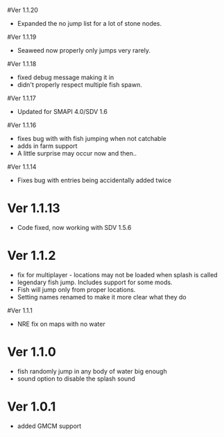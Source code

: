 ﻿#Ver 1.1.20
- Expanded the no jump list for a lot of stone nodes.

#Ver 1.1.19
- Seaweed now properly only jumps very rarely.

#Ver 1.1.18
- fixed debug message making it in
- didn't properly respect multiple fish spawn.

#Ver 1.1.17
- Updated for SMAPI 4.0/SDV 1.6

#Ver 1.1.16
- fixes bug with with fish jumping when not catchable
- adds in farm support
- A little surprise may occur now and then..

#Ver 1.1.14
- Fixes bug with entries being accidentally added twice

# Ver 1.1.13
- Code fixed, now working with SDV 1.5.6

# Ver 1.1.2
- fix for multiplayer - locations may not be loaded when splash is called
- legendary fish jump. Includes support for some mods.
- Fish will jump only from proper locations.
- Setting names renamed to make it more clear what they do

#Ver 1.1.1
- NRE fix on maps with no water

# Ver 1.1.0
 - fish randomly jump in any body of water big enough
 - sound option to disable the splash sound

# Ver 1.0.1
 - added GMCM support